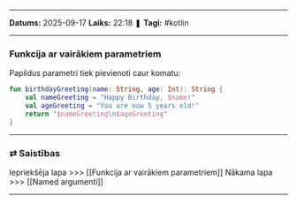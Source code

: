 ___

**Datums:** 2025-09-17
**Laiks:** 22:18
❚ **Tagi:** #kotlin

---
### Funkcija ar vairākiem parametriem

Papildus parametri tiek pievienoti caur komatu:

```kotlin
fun birthdayGreeting(name: String, age: Int): String {
    val nameGreeting = "Happy Birthday, $name!"
    val ageGreeting = "You are now 5 years old!"
    return "$nameGreeting\n$ageGreeting"
}
```

---
### ⇄ Saistības

Iepriekšēja lapa >>> [[Funkcija ar vairākiem parametriem]]
Nākama lapa >>> [[Named argumenti]]

---